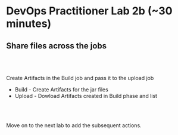 # DevOps Practitioner Lab 2b (~30 minutes)

## Share files across the jobs

<br><br>

Create Artifacts in the Build job and pass it to the upload job

* Build - Create Artifacts for the jar files
* Upload - Dowload Artifacts created in Build phase and list


<br> <br>



Move on to the next lab to add the subsequent actions.


